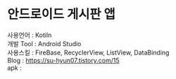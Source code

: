 # 안드로이드 게시판 앱
사용언어 : Kotiln </br>
개발 Tool : Android Studio </br>
사용스킬 : FireBase, RecyclerView, ListView, DataBinding </br>
Blog : https://su-hyun07.tistory.com/15 </br>
apk : 
